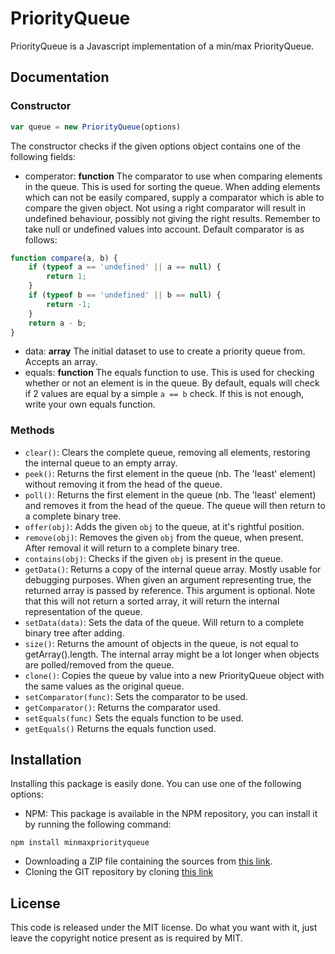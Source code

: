 # PriorityQueue
PriorityQueue is a Javascript implementation of a min/max PriorityQueue.

## Documentation
### Constructor
```javascript
var queue = new PriorityQueue(options)
```
The constructor checks if the given options object contains one of the following fields:
* comperator:
  **function** The comparator to use when comparing elements in the queue. This is used for
  sorting the queue. When adding elements which can not be easily compared, supply a comparator
  which is able to compare the given object. Not using a right comparator will result in
  undefined behaviour, possibly not giving the right results. Remember to take null or undefined
  values into account. Default comparator is as follows:
```javascript
function compare(a, b) {
    if (typeof a == 'undefined' || a == null) {
        return 1;
    }
    if (typeof b == 'undefined' || b == null) {
        return -1;
    }
    return a - b;
}
```
* data:
  **array** The initial dataset to use to create a priority queue from. Accepts an array.
* equals:
  **function** The equals function to use. This is used for checking whether or not an element is
  in the queue. By default, equals will check if 2 values are equal by a simple `a == b` check.
  If this is not enough, write your own equals function.

### Methods
* `clear()`:
  Clears the complete queue, removing all elements, restoring the internal queue to an empty array.
* `peek()`:
  Returns the first element in the queue (nb. The 'least' element) without removing it from the
  head of the queue.
* `poll()`:
  Returns the first element in the queue (nb. The 'least' element) and removes it from the head
  of the queue. The queue will then return to a complete binary tree.
* `offer(obj)`:
  Adds the given `obj` to the queue, at it's rightful position.
* `remove(obj)`:
  Removes the given `obj` from the queue, when present. After removal it will return to a
  complete binary tree.
* `contains(obj)`:
  Checks if the given `obj` is present in the queue.
* `getData()`:
  Returns a copy of the internal queue array. Mostly usable for debugging purposes. When
  given an argument representing true, the returned array is passed by reference. This
  argument is optional. Note that this will not return a sorted array, it will return the
  internal representation of the queue.
* `setData(data)`:
  Sets the data of the queue. Will return to a complete binary tree after adding.
* `size()`:
  Returns the amount of objects in the queue, is not equal to getArray().length. The internal
  array might be a lot longer when objects are polled/removed from the queue.
* `clone()`:
  Copies the queue by value into a new PriorityQueue object with the same values as the original
  queue.
* `setComparator(func)`:
  Sets the comparator to be used.
* `getComparator()`:
  Returns the comparator used.
* `setEquals(func)`
  Sets the equals function to be used.
* `getEquals()`
  Returns the equals function used.

## Installation
Installing this package is easily done. You can use one of the following options:
* NPM: This package is available in the NPM repository, you can install it by running the
following command:
```
npm install minmaxpriorityqueue
```
* Downloading a ZIP file containing the sources from
[this link](https://github.com/JStege1206/PriorityQueue/archive/master.zip).
* Cloning the GIT repository by cloning [this link](git@github.com:JStege1206/PriorityQueue.git)

## License
This code is released under the MIT license. Do what you want with it, just leave the copyright
notice present as is required by MIT.